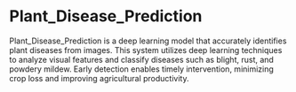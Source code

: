 # Plant_Disease_Prediction
Plant_Disease_Prediction is a deep learning model that accurately identifies plant diseases from images. This system utilizes deep learning techniques to analyze visual features and classify diseases such as blight, rust, and powdery mildew. Early detection enables timely intervention, minimizing crop loss and improving agricultural productivity.
